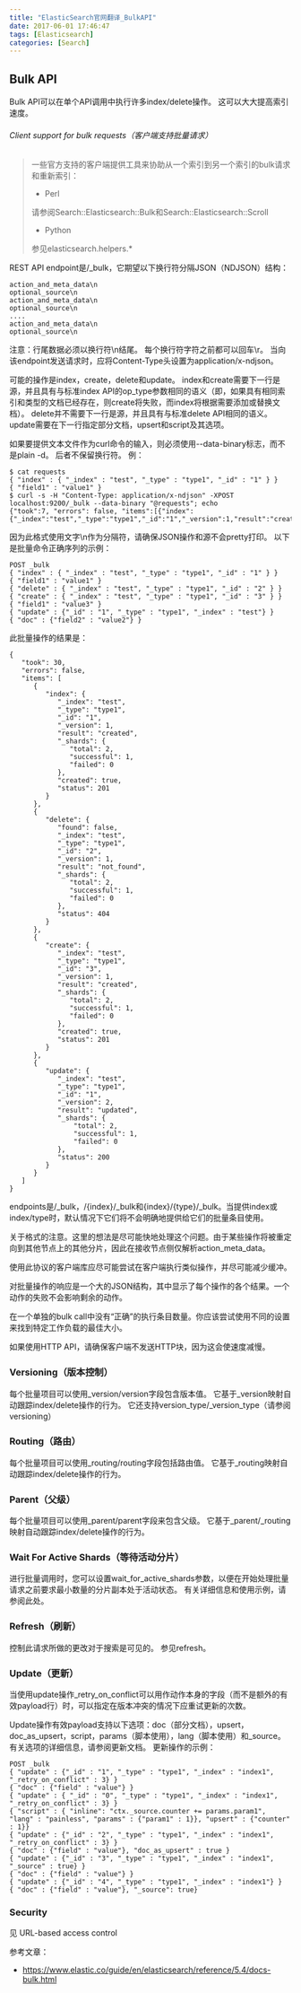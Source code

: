 ```yaml
---
title: "ElasticSearch官网翻译_BulkAPI"
date: 2017-06-01 17:46:47
tags: [Elasticsearch]
categories: [Search]
---
```


## Bulk API

Bulk API可以在单个API调用中执行许多index/delete操作。 这可以大大提高索引速度。

###### Client support for bulk requests（客户端支持批量请求）

> 一些官方支持的客户端提供工具来协助从一个索引到另一个索引的bulk请求和重新索引：
> 
> - Perl
>
> 请参阅Search::Elasticsearch::Bulk和Search::Elasticsearch::Scroll
>
> - Python
> 
> 参见elasticsearch.helpers.*

REST API endpoint是/_bulk，它期望以下换行符分隔JSON（NDJSON）结构：

```
action_and_meta_data\n
optional_source\n
action_and_meta_data\n
optional_source\n
....
action_and_meta_data\n
optional_source\n
```

注意：行尾数据必须以换行符\n结尾。 每个换行符字符之前都可以回车\r。 当向该endpoint发送请求时，应将Content-Type头设置为application/x-ndjson。

可能的操作是index，create，delete和update。 index和create需要下一行是源，并且具有与标准index API的op_type参数相同的语义（即，如果具有相同索引和类型的文档已经存在，则create将失败，而index将根据需要添加或替换文档）。 delete并不需要下一行是源，并且具有与标准delete API相同的语义。 update需要在下一行指定部分文档，upsert和script及其选项。

如果要提供文本文件作为curl命令的输入，则必须使用--data-binary标志，而不是plain -d。 后者不保留换行符。 例：

```
$ cat requests
{ "index" : { "_index" : "test", "_type" : "type1", "_id" : "1" } }
{ "field1" : "value1" }
$ curl -s -H "Content-Type: application/x-ndjson" -XPOST localhost:9200/_bulk --data-binary "@requests"; echo
{"took":7, "errors": false, "items":[{"index":{"_index":"test","_type":"type1","_id":"1","_version":1,"result":"created","forced_refresh":false}}]}
```

因为此格式使用文字\n作为分隔符，请确保JSON操作和源不会pretty打印。 以下是批量命令正确序列的示例：

```
POST _bulk
{ "index" : { "_index" : "test", "_type" : "type1", "_id" : "1" } }
{ "field1" : "value1" }
{ "delete" : { "_index" : "test", "_type" : "type1", "_id" : "2" } }
{ "create" : { "_index" : "test", "_type" : "type1", "_id" : "3" } }
{ "field1" : "value3" }
{ "update" : {"_id" : "1", "_type" : "type1", "_index" : "test"} }
{ "doc" : {"field2" : "value2"} }
```

此批量操作的结果是：

```
{
   "took": 30,
   "errors": false,
   "items": [
      {
         "index": {
            "_index": "test",
            "_type": "type1",
            "_id": "1",
            "_version": 1,
            "result": "created",
            "_shards": {
               "total": 2,
               "successful": 1,
               "failed": 0
            },
            "created": true,
            "status": 201
         }
      },
      {
         "delete": {
            "found": false,
            "_index": "test",
            "_type": "type1",
            "_id": "2",
            "_version": 1,
            "result": "not_found",
            "_shards": {
               "total": 2,
               "successful": 1,
               "failed": 0
            },
            "status": 404
         }
      },
      {
         "create": {
            "_index": "test",
            "_type": "type1",
            "_id": "3",
            "_version": 1,
            "result": "created",
            "_shards": {
               "total": 2,
               "successful": 1,
               "failed": 0
            },
            "created": true,
            "status": 201
         }
      },
      {
         "update": {
            "_index": "test",
            "_type": "type1",
            "_id": "1",
            "_version": 2,
            "result": "updated",
            "_shards": {
                "total": 2,
                "successful": 1,
                "failed": 0
            },
            "status": 200
         }
      }
   ]
}
```

endpoints是/_bulk，/{index}/_bulk和{index}/{type}/_bulk。当提供index或index/type时，默认情况下它们将不会明确地提供给它们的批量条目使用。

关于格式的注意。这里的想法是尽可能快地处理这个问题。由于某些操作将被重定向到其他节点上的其他分片，因此在接收节点侧仅解析action_meta_data。

使用此协议的客户端库应尽可能尝试在客户端执行类似操作，并尽可能减少缓冲。

对批量操作的响应是一个大的JSON结构，其中显示了每个操作的各个结果。一个动作的失败不会影响剩余的动作。

在一个单独的bulk call中没有“正确”的执行条目数量。你应该尝试使用不同的设置来找到特定工作负载的最佳大小。

如果使用HTTP API，请确保客户端不发送HTTP块，因为这会使速度减慢。

### Versioning（版本控制）

每个批量项目可以使用_version/version字段包含版本值。 它基于_version映射自动跟踪index/delete操作的行为。 它还支持version_type/_version_type（请参阅versioning）

### Routing（路由）

每个批量项目可以使用_routing/routing字段包括路由值。 它基于_routing映射自动跟踪index/delete操作的行为。

### Parent（父级）

每个批量项目可以使用_parent/parent字段来包含父级。 它基于_parent/_routing映射自动跟踪index/delete操作的行为。

### Wait For Active Shards（等待活动分片）

进行批量调用时，您可以设置wait_for_active_shards参数，以便在开始处理批量请求之前要求最小数量的分片副本处于活动状态。 有关详细信息和使用示例，请参阅此处。

### Refresh（刷新）

控制此请求所做的更改对于搜索是可见的。 参见refresh。

### Update（更新）

当使用update操作_retry_on_conflict可以用作动作本身的字段（而不是额外的有效payload行）时，可以指定在版本冲突的情况下应重试更新的次数。

Update操作有效payload支持以下选项：doc（部分文档），upsert，doc_as_upsert，script，params（脚本使用），lang（脚本使用）和_source。 有关选项的详细信息，请参阅更新文档。 更新操作的示例：

```
POST _bulk
{ "update" : {"_id" : "1", "_type" : "type1", "_index" : "index1", "_retry_on_conflict" : 3} }
{ "doc" : {"field" : "value"} }
{ "update" : { "_id" : "0", "_type" : "type1", "_index" : "index1", "_retry_on_conflict" : 3} }
{ "script" : { "inline": "ctx._source.counter += params.param1", "lang" : "painless", "params" : {"param1" : 1}}, "upsert" : {"counter" : 1}}
{ "update" : {"_id" : "2", "_type" : "type1", "_index" : "index1", "_retry_on_conflict" : 3} }
{ "doc" : {"field" : "value"}, "doc_as_upsert" : true }
{ "update" : {"_id" : "3", "_type" : "type1", "_index" : "index1", "_source" : true} }
{ "doc" : {"field" : "value"} }
{ "update" : {"_id" : "4", "_type" : "type1", "_index" : "index1"} }
{ "doc" : {"field" : "value"}, "_source": true}
```

### Security

见 URL-based access control

参考文章：

- https://www.elastic.co/guide/en/elasticsearch/reference/5.4/docs-bulk.html
